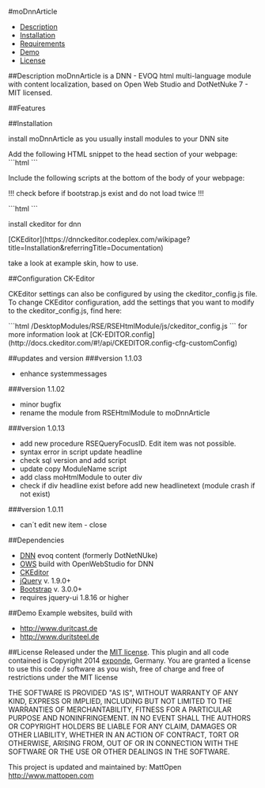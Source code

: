 #moDnnArticle

- [Description](#description)
- [Installation](#installation)
- [Requirements](#dependencies)
- [Demo](#demo)
- [License](#license)

##Description
moDnnArticle is a DNN - EVOQ html multi-language module with content localization, based on Open Web Studio and DotNetNuke 7 - MIT licensed.

##Features


##Installation
<p>install moDnnArticle as you usually install modules to your DNN site</p>
Add the following HTML snippet to the head section of your webpage:
```html
<link rel="stylesheet" type="text/css" href="<%= PortalSettings.HomeDirectory %>bootstrap/css/bootstrap.min.css" />
<link rel="stylesheet" type="text/css" href="/DesktopModules/MattOpen/moDnnArticle/moDnnArticle.css" />
```

<p>Include the following scripts at the bottom of the body of your webpage:</p>
<p>!!!	check before if bootstrap.js exist and do not load twice	!!!</p>
```html
<script src="<%= PortalSettings.HomeDirectory %>bootstrap/js/bootstrap.min.js" type="text/javascript"></script>
<script src="/DesktopModules/MattOpen/moDnnArticle/js/moDnnArticle.js" type="text/javascript"></script>
```

<p>install ckeditor for dnn</p>
[CKEditor](https://dnnckeditor.codeplex.com/wikipage?title=Installation&referringTitle=Documentation)

take a look at example skin, how to use.

##Configuration CK-Editor
<p>CKEditor settings can also be configured by using the ckeditor_config.js file. To change CKEditor configuration, add the settings that you want to modify to the ckeditor_config.js, find here:</p>
```html
/DesktopModules/RSE/RSEHtmlModule/js/ckeditor_config.js
```
for more information look at [CK-EDITOR.config](http://docs.ckeditor.com/#!/api/CKEDITOR.config-cfg-customConfig)


##updates and version
###version 1.1.03
* enhance systemmessages


###version 1.1.02
* minor bugfix
* rename the module from RSEHtmlModule to moDnnArticle 

###version 1.0.13 
* add new procedure RSEQueryFocusID. Edit item was not possible. 
* syntax error in script update headline 
* check sql version and add script 
* update copy ModuleName script 
* add class moHtmlModule to outer div 
* check if div headline exist before add new headlinetext (module crash if not exist)

###version 1.0.11
* can´t edit new item - close


##Dependencies
* [DNN](http://www.dnnsoftware.com/) evoq content (formerly DotNetNUke)
* [OWS](http://www.openwebstudio.com/) build with OpenWebStudio for DNN
* [CKEditor](https://dnnckeditor.codeplex.com/)
* [jQuery](https://jquery.com/) v. 1.9.0+
* [Bootstrap](http://getbootstrap.com/) v. 3.0.0+
* requires jquery-ui 1.8.16 or higher


##Demo
Example websites, build with 
* http://www.duritcast.de
* http://www.duritsteel.de

##License
Released under the [MIT license](http://www.opensource.org/licenses/MIT).
This plugin and all code contained is Copyright 2014 <a href="http://www.exponde.com" >exponde</a>, Germany. You are granted a license to use this code / software as you wish, free of charge and free of restrictions under the MIT license

THE SOFTWARE IS PROVIDED "AS IS", WITHOUT WARRANTY OF ANY KIND, EXPRESS OR
IMPLIED, INCLUDING BUT NOT LIMITED TO THE WARRANTIES OF MERCHANTABILITY,
FITNESS FOR A PARTICULAR PURPOSE AND NONINFRINGEMENT. IN NO EVENT SHALL THE
AUTHORS OR COPYRIGHT HOLDERS BE LIABLE FOR ANY CLAIM, DAMAGES OR OTHER
LIABILITY, WHETHER IN AN ACTION OF CONTRACT, TORT OR OTHERWISE, ARISING FROM,
OUT OF OR IN CONNECTION WITH THE SOFTWARE OR THE USE OR OTHER DEALINGS IN THE
SOFTWARE.

This project is updated and maintained by:
MattOpen http://www.mattopen.com
